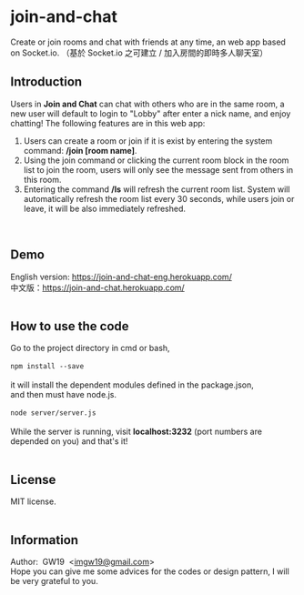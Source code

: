 # join-and-chat
Create or join rooms and chat with friends at any time, an web app based on Socket.io. （基於 Socket.io 之可建立 / 加入房間的即時多人聊天室）

## Introduction
Users in <strong>Join and Chat</strong> can chat with others who are in the same room, 
a new user will default to login to "Lobby" after enter a nick name, 
and enjoy chatting! The following features are in this web app: <br>

<ol>

<li>Users can create a room or join if it is exist by entering the system command: <b>/join [room name]</b>.</li>

<li>Using the join command or clicking the current room block in the room list to join the room, 
users will only see the message sent from others in this room.</li>

<li>Entering the command <b>/ls</b> will refresh the current room list. 
System will automatically refresh the room list every 30 seconds, 
while users join or leave, it will be also immediately refreshed.</li>

</ol>
<br>

## Demo
English version: https://join-and-chat-eng.herokuapp.com/<br>
中文版：https://join-and-chat.herokuapp.com/<br>
<br>

## How to use the code
Go to the project directory in cmd or bash, <br><br>
```npm install --save```<br><br>
it will install the dependent modules defined in the package.json, <br>
and then must have node.js. <br><br>
```node server/server.js```<br><br>
While the server is running, visit <b>localhost:3232</b> (port numbers are depended on you) and that's it!<br><br>

## License
MIT license.<br><br>

## Information
Author: &nbsp;GW19 &nbsp;\<imgw19@gmail.com\><br>
Hope you can give me some advices for the codes or design pattern, I will be very grateful to you.<br><br>

